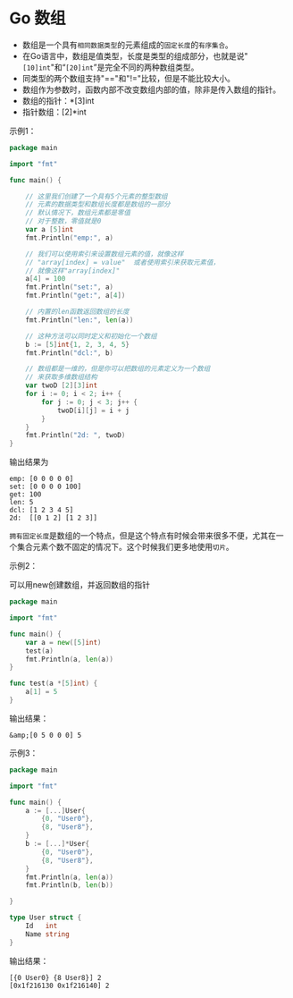 # Go 数组

- 数组是一个具有`相同数据类型`的元素组成的`固定长度`的`有序集合`。
- 在Go语言中，数组是值类型，长度是类型的组成部分，也就是说"`[10]int`"和“`[20]int`”是完全不同的两种数组类型。
- 同类型的两个数组支持"=="和"!="比较，但是不能比较大小。
- 数组作为参数时，函数内部不改变数组内部的值，除非是传入数组的指针。
- 数组的指针：*[3]int  
- 指针数组：[2]*int

示例1：
```go
package main

import "fmt"

func main() {

	// 这里我们创建了一个具有5个元素的整型数组
	// 元素的数据类型和数组长度都是数组的一部分
	// 默认情况下，数组元素都是零值
	// 对于整数，零值就是0
	var a [5]int
	fmt.Println("emp:", a)

	// 我们可以使用索引来设置数组元素的值，就像这样
	// "array[index] = value"  或者使用索引来获取元素值，
	// 就像这样"array[index]"
	a[4] = 100
	fmt.Println("set:", a)
	fmt.Println("get:", a[4])

	// 内置的len函数返回数组的长度
	fmt.Println("len:", len(a))

	// 这种方法可以同时定义和初始化一个数组
	b := [5]int{1, 2, 3, 4, 5}
	fmt.Println("dcl:", b)

	// 数组都是一维的，但是你可以把数组的元素定义为一个数组
	// 来获取多维数组结构
	var twoD [2][3]int
	for i := 0; i < 2; i++ {
		for j := 0; j < 3; j++ {
			twoD[i][j] = i + j
		}
	}
	fmt.Println("2d: ", twoD)
}
```

输出结果为

```
emp: [0 0 0 0 0]
set: [0 0 0 0 100]
get: 100
len: 5
dcl: [1 2 3 4 5]
2d:  [[0 1 2] [1 2 3]]
```

`拥有固定长度`是数组的一个特点，但是这个特点有时候会带来很多不便，尤其在一个集合元素个数不固定的情况下。这个时候我们更多地使用`切片`。

示例2：

可以用new创建数组，并返回数组的指针
```go
package main

import "fmt"

func main() {
	var a = new([5]int)
	test(a)
	fmt.Println(a, len(a))
}

func test(a *[5]int) {
	a[1] = 5
}

```

输出结果：
```
&amp;[0 5 0 0 0] 5
```
示例3：
```go
package main

import "fmt"

func main() {
	a := [...]User{
		{0, "User0"},
		{8, "User8"},
	}
	b := [...]*User{
		{0, "User0"},
		{8, "User8"},
	}
	fmt.Println(a, len(a))
	fmt.Println(b, len(b))

}

type User struct {
	Id   int
	Name string
}

```
输出结果：
```
[{0 User0} {8 User8}] 2
[0x1f216130 0x1f216140] 2
```